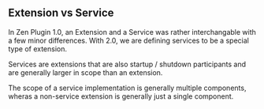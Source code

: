 

## Extension vs Service

In Zen Plugin 1.0, an Extension and a Service was rather interchangable with a
few minor differences.  With 2.0, we are defining services to be a special type 
of extension.

Services are extensions that are also startup / shutdown participants and are
generally larger in scope than an extension.

The scope of a service implementation is generally multiple components, wheras
a non-service extension is generally just a single component.


